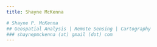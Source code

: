 ```yaml
---
title: Shayne McKenna

# Shayne P. McKenna
## Geospatial Analysis | Remote Sensing | Cartography
### shaynepmckenna (at) gmail (dot) com
---
```

